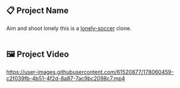 ## 📋 Project Name
Aim and shoot lonely this is a [lonely-soccer](https://apps.apple.com/us/app/lonely-soccer/id1530704670) clone.
<br/><br/>


## 🖼 Project Video
https://user-images.githubusercontent.com/61520877/178060459-c2f039fb-4b51-4f2d-8a87-7ac9bc2098c7.mp4
